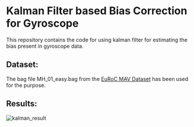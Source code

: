# Kalman Filter based Bias Correction for Gyroscope

This repository contains the code for using kalman filter for estimating the bias
present in gyroscope data. 

## Dataset:
The bag file MH_01_easy.bag from the [EuRoC MAV Dataset](https://projects.asl.ethz.ch/datasets/doku.php?id=kmavvisualinertialdatasets) has been used for the purpose.

## Results:

![kalman_result](https://user-images.githubusercontent.com/25313941/41190264-01c1d8ce-6bf9-11e8-9415-eeb6f1b5255a.png)

